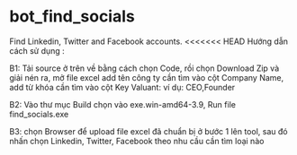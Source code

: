 # bot_find_socials
Find Linkedin, Twitter and Facebook accounts.
<<<<<<< HEAD Hướng dẫn cách sử dụng :


B1: Tải source ở trên về bằng cách chọn Code, rồi chọn Download Zip và giải nén ra, mở file excel add tên công ty cần tìm vào cột Company Name, add từ khóa cần tìm vào cột Key Valuant: ví dụ: CEO,Founder

B2: Vào thư mục Build chọn vào exe.win-amd64-3.9, Run file find_socials.exe

B3: chọn Browser để upload file excel đã chuẩn bị ở bước 1 lên tool, sau đó nhấn chọn Linkedin, Twitter, Facebook theo nhu cầu cần tìm loại nào
